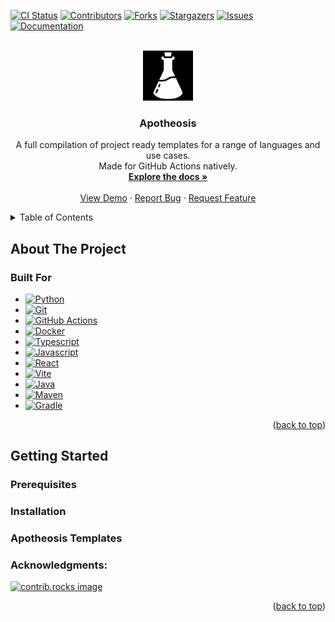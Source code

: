 [![CI Status][ci-shield]][ci-url]
[![Contributors][contributors-shield]][contributors-url]
[![Forks][forks-shield]][forks-url]
[![Stargazers][stars-shield]][stars-url]
[![Issues][issues-shield]][issues-url]
[![Documentation][mkdocs-shield]][docs-url]


<br />
<div align="center">
  <a href="https://github.com/parkermmr/apotheosis">
     <img src="docs/img/logo.svg" alt="Logo" width="80" height="80" style="filter: invert(1);">
  </a>

  <h3 align="center">Apotheosis</h3>

  <p align="center">
    A full compilation of project ready templates for a range of languages and use cases.
    <br />
    Made for GitHub Actions natively.
    <br />
    <a href="https://apotheosis.pages.io.teampixl.info"><strong>Explore the docs »</strong></a>
    <br />
    <br />
    <a href="https://github.com/parkermmr/apotheosis">View Demo</a>
    &middot;
    <a href="https://github.com/parkermmr/apotheosis/issues/new?labels=bug&template=bug-report---.md">Report Bug</a>
    &middot;
    <a href="https://https://github.com/parkermmr/apotheosis/issues/new?labels=enhancement&template=feature-request---.md">Request Feature</a>
  </p>
</div>

<details>
  <summary>Table of Contents</summary>
  <ol>
    <li>
      <a href="#about-the-project">About The Project</a>
      <ul>
        <li><a href="#built-for">Built For</a></li>
      </ul>
    </li>
    <li>
      <a href="#getting-started">Getting Started</a>
      <ul>
        <li><a href="#prerequisites">Prerequisites</a></li>
        <li><a href="#installation">Installation</a></li>
      </ul>
    </li>
    <li>
      <a href="#usage">Usage</a>
      <ul>
        <li><a href="#apotheosis-templates">Apotheosis Templates</a></li>
      </ul>
    </li>
    <li><a href="#acknowledgments">Acknowledgments</a></li>
  </ol>
</details>

## About The Project


### Built For

<p align="center">
  
- [![Python][python-shield]][python-url]
- [![Git][git-shield]][git-url]
- [![GitHub Actions][github-actions-shield]][github-actions-url]
- [![Docker][docker-shield]][docker-url]
- [![Typescript][typescript-shield]][typescript-url]
- [![Javascript][javascript-shield]][javascript-url]
- [![React][react-shield]][react-url]
- [![Vite][vite-shield]][vite-url]
- [![Java][java-shield]][java-url]
- [![Maven][maven-shield]][maven-url]
- [![Gradle][gradle-shield]][gradle-url]

</p>
<p align="right">(<a href="#readme-top">back to top</a>)</p>

## Getting Started

### Prerequisites

### Installation

### Apotheosis Templates

### Acknowledgments:

<a href="https://github.com/parkermmr/apotheosis/graphs/contributors">
  <img src="https://contrib.rocks/image?repo=parkermmr/apotheosis" alt="contrib.rocks image" />
</a>

<p align="right">(<a href="#readme-top">back to top</a>)</p>


[ci-url]: https://github.com/parkermmr/apotheosis/actions/workflows/compendium.yml
[contributors-url]: https://github.com/parkermmr/apotheosis/graphs/contributors
[stars-url]: https://github.com/parkermmr/apotheosis/stargazers
[forks-url]: https://github.com/parkermmr/apotheosis/network/members
[issues-url]: https://github.com/parkermmr/apotheosis/issues
[git-url]: https://git-scm.com/
[docker-url]: https://www.docker.com/
[compendium-url]: https://github.com/parkermmr/apotheosis
[docs-url]: https://apotheosis.pages.io.teampixl.info
[python-url]: https://www.python.org/
[github-actions-url]: https://github.com/features/actions
[typescript-url]: https://www.typescriptlang.org/
[javascript-url]: https://developer.mozilla.org/en-US/docs/Web/JavaScript
[react-url]: https://react.dev/
[vite-url]: https://vite.dev/
[java-url]: https://www.java.com/en/
[maven-url]: https://maven.apache.org/
[gradle-url]: https://gradle.org/


[contributors-shield]: https://img.shields.io/github/contributors/parkermmr/apotheosis.svg?style=for-the-badge
[ci-shield]: https://img.shields.io/github/actions/workflow/status/parkermmr/apotheosis/publish.yml?branch=main&style=for-the-badge
[forks-shield]: https://img.shields.io/github/forks/parkermmr/apotheosis.svg?style=for-the-badge
[stars-shield]: https://img.shields.io/github/stars/parkermmr/apotheosis.svg?style=for-the-badge
[issues-shield]: https://img.shields.io/github/issues/parkermmr/apotheosis.svg?style=for-the-badge
[mkdocs-shield]: https://img.shields.io/badge/docs-online-green?style=for-the-badge
[typescript-shield]: https://img.shields.io/badge/TypeScript-3178C6?style=for-the-badge&logo=typescript&logoColor=white
[javascript-shield]: https://img.shields.io/badge/JavaScript-F7DF1E?style=for-the-badge&logo=javascript&logoColor=black
[react-shield]: https://img.shields.io/badge/React-61DAFB?style=for-the-badge&logo=react&logoColor=white
[vite-shield]: https://img.shields.io/badge/Vite-646CFF?style=for-the-badge&logo=vite&logoColor=white
[java-shield]: https://img.shields.io/badge/Java-ED8B00?style=for-the-badge&logo=openjdk&logoColor=white
[maven-shield]: https://img.shields.io/badge/Maven-C71A36?style=for-the-badge&logo=apachemaven&logoColor=white
[gradle-shield]: https://img.shields.io/badge/Gradle-02303A?style=for-the-badge&logo=gradle&logoColor=white
[python-shield]: https://img.shields.io/badge/python-FFE873?style=for-the-badge&logo=python&logoColor
[git-shield]: https://img.shields.io/badge/Git-F05032?style=for-the-badge&logo=Git&logoColor=white
[github-actions-shield]: https://img.shields.io/badge/GitHub%20Actions-2088FF?style=for-the-badge&logo=GitHub%20Actions&logoColor=white
[docker-shield]: https://img.shields.io/badge/Docker-2496ED?style=for-the-badge&logo=Docker&logoColor=white
